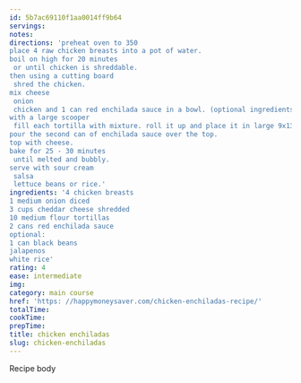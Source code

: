 ```yaml
---
id: 5b7ac69110f1aa0014ff9b64
servings:
notes:
directions: 'preheat oven to 350
place 4 raw chicken breasts into a pot of water.
boil on high for 20 minutes
 or until chicken is shreddable.
then using a cutting board
 shred the chicken.
mix cheese
 onion
 chicken and 1 can red enchilada sauce in a bowl. (optional ingredients can be added at this point.)
with a large scooper
 fill each tortilla with mixture. roll it up and place it in large 9x13 baking dish with seams down. repeat until all chicken mixture is used.
pour the second can of enchilada sauce over the top.
top with cheese.
bake for 25 - 30 minutes
 until melted and bubbly.
serve with sour cream
 salsa
 lettuce beans or rice.'
ingredients: '4 chicken breasts
1 medium onion diced
3 cups cheddar cheese shredded
10 medium flour tortillas
2 cans red enchilada sauce
optional:
1 can black beans
jalapenos
white rice'
rating: 4
ease: intermediate
img:
category: main course
href: 'https: //happymoneysaver.com/chicken-enchiladas-recipe/'
totalTime:
cookTime:
prepTime:
title: chicken enchiladas
slug: chicken-enchiladas
---
```

Recipe body